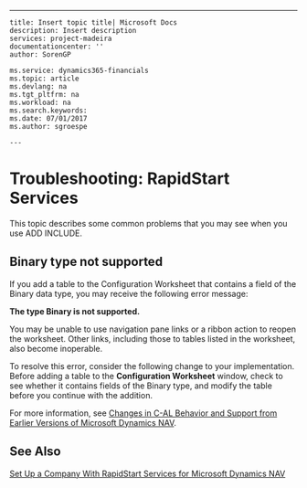---
    title: Insert topic title| Microsoft Docs
    description: Insert description
    services: project-madeira
    documentationcenter: ''
    author: SorenGP

    ms.service: dynamics365-financials
    ms.topic: article
    ms.devlang: na
    ms.tgt_pltfrm: na
    ms.workload: na
    ms.search.keywords:
    ms.date: 07/01/2017
    ms.author: sgroespe

    ---
# Troubleshooting: RapidStart Services
This topic describes some common problems that you may see when you use ADD INCLUDE<!--[!INCLUDE[rimlong](../../includes/rimlong_md.md)]-->.  
  
## Binary type not supported  
 If you add a table to the Configuration Worksheet that contains a field of the Binary data type, you may receive the following error message:  
  
 **The type Binary is not supported.**  
  
 You may be unable to use navigation pane links or a ribbon action to reopen the worksheet. Other links, including those to tables listed in the worksheet, also become inoperable.  
  
 To resolve this error, consider the following change to your implementation. Before adding a table to the **Configuration Worksheet** window, check to see whether it contains fields of the Binary type, and modify the table before you continue with the addition.  
  
 For more information, see [Changes in C-AL Behavior and Support from Earlier Versions of Microsoft Dynamics NAV](../Changes%20in%20C-AL%20Behavior%20and%20Support%20from%20Earlier%20Versions%20of%20Microsoft%20Dynamics%20NAV.md).  
  
## See Also  
 [Set Up a Company With RapidStart Services for Microsoft Dynamics NAV](../set-up-a-company-with-rapidstart-services-for-microsoft-dynamics-nav.md)